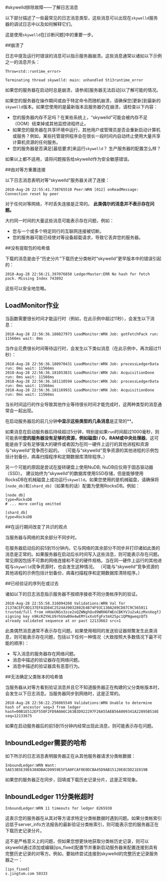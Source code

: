 #skywelld排除故障——了解日志消息

以下部分描述了一些最常见的日志消息类型，这些消息可以出现在`skywelld`服务器的调试日志中以及如何解释它们。

这是使用`skywelld`在[诊断问题]中的重要一步。

##崩溃了

日志中提及运行时错误的消息可以指示服务器崩溃。这些消息通常以诸如以下示例之一的消息开头：

```
Throw<std::runtime_error>
```

```
Terminating thread skywelld: main: unhandled St13runtime_error
```

如果您的服务器在启动时总是崩溃，请参阅[服务器无法启动]以了解可能的情况。

如果您的服务器在操作期间或由于特定命令而随机崩溃，请确保您[更新]到最新的`skywelld`版本。如果您使用的是最新版本且服务器仍在崩溃，请检查以下内容：

- 您的服务器内存不足吗？在某些系统上，“skywelld”可能会被内存不足（OOM）结束掉或其他监控进程终止。
- 如果您的服务器在共享环境中运行，其他用户或管理员是否会重新启动计算机或服务？例如，某些托管提供程序会在很长一段时间内自动终止使用大量共享计算机资源的任何服务。
- 您的服务器是否满足[最低要求]来运行`skywelld`？ 生产服务器的配置怎么样？

如果以上都不适用，请将问题报告给skywelld作为安全敏感错误。


##由对等方重置连接

以下日志消息表明对等“skywelld”服务器关闭了连接：

```
2018-Aug-28 22:55:41.738765510 Peer:WRN [012] onReadMessage: Connection reset by peer
```

对于任何对等网络，不时丢失连接是正常的。 **此类偶尔的消息并不表示存在问题。**

大约同一时间的大量这些消息可能表示存在问题，例如：

- 您与一个或多个特定同行的互联网连接被切断。
- 您的服务器可能已经使对等设备超载请求，导致它丢弃您的服务器。


##没有提取包的哈希值

下载的消息是由于“历史分片”下载历史分类帐时“skywelld”更早版本中的错误引起的：

```文本
2018-Aug-28 22:56:21.397076850 LedgerMaster:ERR No hash for fetch pack. Missing Index 743892

```

这些可以安全地忽略。

## LoadMonitor作业

当函数需要很长时间才能运行时（例如，在此示例中超过11秒），会发生以下消息：

```
2018-Aug-28 22:56:36.180827973 LoadMonitor:WRN Job: gotFetchPack run: 11566ms wait: 0ms
```

当作业花费很长时间等待运行时，会发生以下类似消息（在此示例中，再次超过11秒）：

```
2018-Aug-28 22:56:36.180970431 LoadMonitor:WRN Job: processLedgerData run: 0ms wait: 11566ms
2018-Aug-28 22:56:36.181053831 LoadMonitor:WRN Job: AcquisitionDone run: 0ms wait: 11566ms
2018-Aug-28 22:56:36.181110594 LoadMonitor:WRN Job: processLedgerData run: 0ms wait: 11566ms
2018-Aug-28 22:56:36.181169931 LoadMonitor:WRN Job: AcquisitionDone run: 0ms wait: 11566ms
```

当长时间运行的作业导致其他作业等待很长时间才能完成时，这两种类型的消息通常会一起出现。

在启动服务器后的前几分钟**中显示这些类型的几条消息**是正常的**。

如果消息在启动服务器后持续超过5分钟，特别是如果`run`时间超过1000毫秒，则可能表明**您的服务器没有足够的资源，例如磁盘I / O，RAM或中央处理器**。这可能是由于没有足够强大的硬件或者因为在同一硬件上运行的其他进程和资源与“skywelld”竞争而引起的。 （可能与“skywelld”竞争资源的其他进程的示例包括计划备份，病毒扫描程序和定期数据库清除程序。）

另一个可能的原因是尝试在旋转硬盘上使用NuDB; NuDB应仅用于固态驱动器（SSD）。 建议始终为“skywelld”的数据库使用SSD存储，但是能够使用RocksDB在机械磁盘上成功运行`skywelld`。如果您使用的是机械磁盘，请确保将`[node_db]`和`[shard_db]`（如果有的话）配置为使用RocksDB。例如：

```
[node_db]
type=RocksDB
# ... more config omitted

[shard_db]
type=RocksDB
```

##在运行期间改变了共识的观点

当服务器与网络的其余部分不同步时。

在服务器启动后的前5到15分钟内，它与网络的其余部分不同步并打印诸如此类的消息是正常的。如果服务器在启动后长时间写入这些消息，则可能表示存在问题。常见原因包括不可靠的网络连接和不足的硬件规格。当在同一硬件上运行的其他进程与`skywelld`竞争资源时，也会发生这种情况。 （可能与“skywelld”竞争资源的其他进程的示例包括计划备份，病毒扫描程序和定期数据库清除程序。）


##已经验证的序列在或过去

诸如以下的日志消息指示服务器不按顺序接收不同分类帐序列的验证。

```
2018-Aug-28 22:55:58.316094260 Validations:WRN Val for 2137ACEFC0D137EFA1D84C2524A39032802E4B74F93C130A289CD87C9C565011 trusted/full from nHUeUNSn3zce2xQZWNghQvd9WRH6FWEnCBKYVJu2vAizMxnXegfJ signing key n9KcRZYHLU9rhGVwB9e4wEMYsxXvUfgFxtmX25pc1QPNgweqzQf5 already validated sequence at or past 12133663 src=1
```

此类偶然消息通常不表示存在问题。如果使用相同的发送验证器频繁发生此类消息，则可能表示存在问题，包括以下任何一种情况（大致按照大多数情况下最不可能的顺序）：

- 写入消息的服务器存在网络问题。
- 消息中描述的验证器存在网络问题。
- 消息中描述的验证器具有恶意行为。


##无法确定父类账本的哈希值

当服务器从对等方看到验证消息并且它不知道服务器正在构建的父分类帐版本时，会发生以下日志消息。当服务器同步到网络时，这是正常的。

```
2018-Aug-28 22:56:22.256065549 Validations:WRN Unable to determine hash of ancestor seq=3 from ledger hash=00B1E512EF558F2FD9A0A6C263B3D922297F26A55AEB56A009341A22895B516E seq=12133675
```

如果在启动服务器后的前5到15分钟内经常出现此消息，则可能表示存在问题。


## InboundLedger需要的哈希

如下所示的日志消息表明服务器正在从其他服务器请求分类帐数据：

```
InboundLedger:WRN Want: 5AE53B5E39E6388DBACD0959E5F5A0FCAF0E0DCBA45D9AB15120E8CDD21E019B
```

如果您的服务器正在同步，回填或下载历史记录分片，这是正常现象。


## InboundLedger 11分类帐超时

```
InboundLedger:WRN 11 timeouts for ledger 8265938
```

这表示您的服务器在从其对等方请求特定分类帐数据时遇到问题。如果分类帐索引远低于server_info方法报告的最新验证分类帐索引，则可能表示您的服务器正在下载历史记录分片。

这不是严格意义上的问题，但如果您想更快地获取分类帐历史记录，则可以skywelld通过添加或编辑[ips_fixed]配置节并重新启动服务器来配置连接到具有完整历史记录的对等方。例如，要始终尝试连接到skywelld的完整历史记录服务器之一：
```
[ips_fixed]
s.jingtum.com 50333
```
